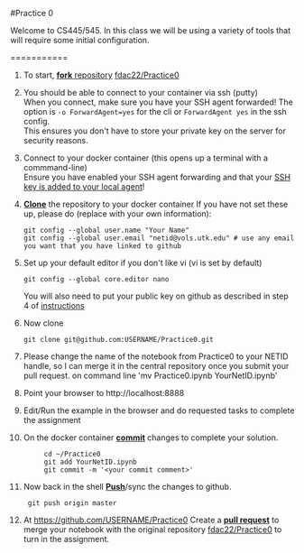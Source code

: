 #Practice 0

Welcome to CS445/545. In this class we will be using a variety of
tools that will require some initial configuration. 

===========

1. To start, [**fork** repository][forking] [fdac22/Practice0][assignment]
1. You should be able to connect to your
   container via ssh (putty)  
   When you connect, make sure you have your SSH agent forwarded! The option is `-o ForwardAgent=yes` for the cli or `ForwardAgent yes` in the ssh config.  
   This ensures you don't have to store your private key on the server for security reasons.
1. Connect to your docker container (this opens up a terminal with a commmand-line)  
    Ensure you have enabled your SSH agent forwarding and that your [SSH key is added to your local agent][ssh-agent]!
1. [**Clone**][ref-clone] the repository to your docker container
  If you have not set these up, please do (replace with your own information):
    ```
	git config --global user.name "Your Name"
	git config --global user.email "netid@vols.utk.edu" # use any email you want that you have linked to github
    ```
    
1. Set up your default editor if you don't like vi (vi is set by default)
    ```
    git config --global core.editor nano
    ```
   
	 You will also need to put your public key on github as described in step 4 of [instructions](https://help.github.com/articles/adding-a-new-ssh-key-to-your-github-account/)
    
1. Now clone
    ```
   git clone git@github.com:USERNAME/Practice0.git
    ```
 
1. Please change the name of the notebook from Practice0 to your NETID handle, so I can merge it in the central repository once you submit your pull request.
      on command line 'mv Practice0.ipynb YourNetID.ipynb' 
1. Point your browser to http://localhost:8888
1. Edit/Run the example in the browser and do requested tasks to complete the assignment
1. On the docker container [**commit**][ref-commit] changes to complete your solution.
   ```
        cd ~/Practice0
        git add YourNetID.ipynb
        git commit -m '<your commit comment>'
   ```
1. Now back in the shell [**Push**][ref-push]/sync the changes to github.

        git push origin master
   
1. At https://github.com/USERNAME/Practice0
   Create a [**pull request**][pull-request] to merge your notebook with the
   original repository [fdac22/Practice0][assignment]  to
   turn in the assignment.


[assignment]: https://github.com/fdac22/Practice0
[forking]: https://guides.github.com/activities/forking/
[ref-clone]: http://gitref.org/creating/#clone
[ref-commit]: http://gitref.org/basic/#commit
[ref-push]: http://gitref.org/remotes/#push
[pull-request]: https://help.github.com/articles/creating-a-pull-request
[ssh-agent]: https://docs.github.com/en/authentication/connecting-to-github-with-ssh/generating-a-new-ssh-key-and-adding-it-to-the-ssh-agent
